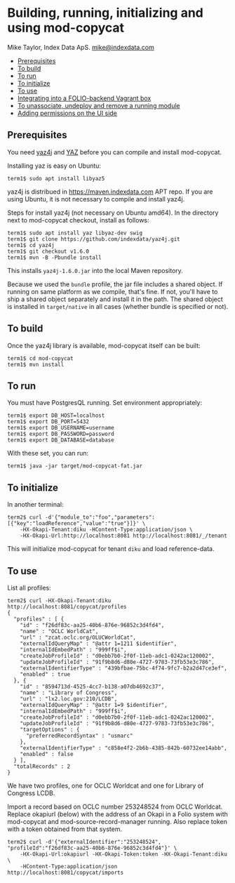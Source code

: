 # Building, running, initializing and using mod-copycat

Mike Taylor, Index Data ApS.
mike@indexdata.com

<!-- md2toc -l 2 getting-started.md -->
* [Prerequisites](#prerequisites)
* [To build](#to-build)
* [To run](#to-run)
* [To initialize](#to-initialize)
* [To use](#to-use)
* [Integrating into a FOLIO-backend Vagrant box](#integrating-into-a-folio-backend-vagrant-box)
* [To unassociate, undeploy and remove a running module](#to-unassociate-undeploy-and-remove-a-running-module)
* [Adding permissions on the UI side](#adding-permissions-on-the-ui-side)

## Prerequisites

You need
[yaz4j](https://github.com/indexdata/yaz4j)
and
[YAZ](https://www.indexdata.com/yaz)
before you can compile and install mod-copycat.

Installing yaz is easy on Ubuntu:

	term1$ sudo apt install libyaz5

yaz4j is distribued in https://maven.indexdata.com APT repo.
If you are using Ubuntu, it is not necessary to compile and install yaz4j.

Steps for install yaz4j (not necessary on Ubuntu amd64).
In the directory next to mod-copycat checkout, install as follows:

	term1$ sudo apt install yaz libyaz-dev swig
	term1$ git clone https://github.com/indexdata/yaz4j.git
	term1$ cd yaz4j
	term1$ git checkout v1.6.0
	term1$ mvn -B -Pbundle install

This installs `yaz4j-1.6.0.jar` into the local Maven repository.

Because we used the `bundle` profile, the jar file includes a shared object.
If running on same platform as we compile, that's fine.
If not, you'll have to ship a shared object separately and install it in the path.
The shared object is installed in `target/native` in all cases (whether bundle is specified or not).

## To build

Once the yaz4j library is available, mod-copycat itself can be built:

	term1$ cd mod-copycat
	term1$ mvn install

## To run

You must have PostgresQL running. Set environment appropriately:

	term1$ export DB_HOST=localhost
	term1$ export DB_PORT=5432
	term1$ export DB_USERNAME=username
	term1$ export DB_PASSWORD=password
	term1$ export DB_DATABASE=database

With these set, you can run:

	term1$ java -jar target/mod-copycat-fat.jar

## To initialize

In another terminal:

	term2$ curl -d'{"module_to":"foo","parameters":[{"key":"loadReference","value":"true"}]}' \
		-HX-Okapi-Tenant:diku -HContent-Type:application/json \
		-HX-Okapi-Url:http://localhost:8081 http://localhost:8081/_/tenant

This will initialize mod-copycat for tenant `diku` and load reference-data.

## To use

List all profiles:

	term2$ curl -HX-Okapi-Tenant:diku http://localhost:8081/copycat/profiles
	{
	  "profiles" : [ {
	    "id" : "f26df83c-aa25-40b6-876e-96852c3d4fd4",
	    "name" : "OCLC WorldCat",
	    "url" : "zcat.oclc.org/OLUCWorldCat",
	    "externalIdQueryMap" : "@attr 1=1211 $identifier",
	    "internalIdEmbedPath" : "999ff$i",
	    "createJobProfileId" : "d0ebb7b0-2f0f-11eb-adc1-0242ac120002",
	    "updateJobProfileId" : "91f9b8d6-d80e-4727-9783-73fb53e3c786",
	    "externalIdentifierType" : "439bfbae-75bc-4f74-9fc7-b2a2d47ce3ef",
	    "enabled" : true
	  }, {
	    "id" : "8594713d-4525-4cc7-b138-a07db4692c37",
	    "name" : "Library of Congress",
	    "url" : "lx2.loc.gov:210/LCDB",
	    "externalIdQueryMap" : "@attr 1=9 $identifier",
	    "internalIdEmbedPath" : "999ff$i",
	    "createJobProfileId" : "d0ebb7b0-2f0f-11eb-adc1-0242ac120002",
	    "updateJobProfileId" : "91f9b8d6-d80e-4727-9783-73fb53e3c786",
	    "targetOptions" : {
	      "preferredRecordSyntax" : "usmarc"
	    },
	    "externalIdentifierType" : "c858e4f2-2b6b-4385-842b-60732ee14abb",
	    "enabled" : false
	  } ],
	  "totalRecords" : 2
	}

We have two profiles, one for OCLC Worldcat and one for Library of Congress LCDB.

Import a record based on OCLC number 253248524 from OCLC Worldcat. Replace okapiurl (below) with the
address of an Okapi in a Folio system with mod-copycat and mod-source-record-manager running. Also replace
token with a token obtained from that system.

	term2$ curl -d'{"externalIdentifier":"253248524", "profileId":"f26df83c-aa25-40b6-876e-96852c3d4fd4"}' \
		-HX-Okapi-Url:okapiurl -HX-Okapi-Token:token -HX-Okapi-Tenant:diku \
		-HContent-Type:application/json http://localhost:8081/copycat/imports

